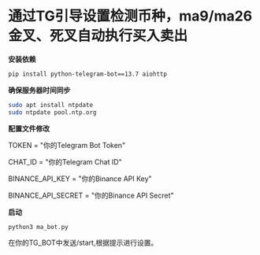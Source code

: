 # 通过TG引导设置检测币种，ma9/ma26金叉、死叉自动执行买入卖出

**安装依赖**

```bash
pip install python-telegram-bot==13.7 aiohttp
```
**确保服务器时间同步**

```bash
sudo apt install ntpdate
sudo ntpdate pool.ntp.org
```
**配置文件修改**

TOKEN = "你的Telegram Bot Token"

CHAT_ID = "你的Telegram Chat ID"

BINANCE_API_KEY = "你的Binance API Key"

BINANCE_API_SECRET = "你的Binance API Secret"

**启动**
```bash
python3 ma_bot.py
```
在你的TG_BOT中发送/start,根据提示进行设置。
